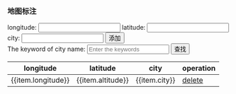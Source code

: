 <!DOCTYPE html>
<html lang="en">
<head>
    <meta charset="UTF-8">
    <meta name="viewport" content="width=device-width, initial-scale=1.0">
    <meta http-equiv="X-UA-Compatible" content="ie=edge">
    <title>Add the data</title>
    <script src="https://unpkg.com/vue/dist/vue.js"></script>
    <link rel="stylesheet" href="../bootstrap-3.3.7/dist/css/bootstrap.css">
</head>
<body>
<div id="app">
    <div class=" panel panel-primary">
        <div class="panel-heading">
            <h3 class="panel-title" v-fontweight="900" v-fontsize="50">地图标注</h3>
        </div>
        <div class="panel-body form-inline">
            <label for="">
                longitude:
                <input type="text" class="form-control" v-model="longitude">
            </label>
            <label for="">
                latitude:
                <input type="text" class="form-control" v-model="altitude" @keyup.f2="add">
            </label>
            <label for="">
                city:
                <input type="text" class="form-control" v-model="city" @keyup.enter="add">
            </label>
            <input type="button" class="btn btn-primary" value="添加" @click="add">
        </div>
        <div class="panel-body form-inline">
            <label for="">
                The keyword of city name:
                <input type="text" class="form-control" placeholder="Enter the keywords" v-model="word" v-focus v-color="'blue'">
            </label>
            <input type="button" class="btn btn-primary" value="查找" @click="find">
        </div>
    </div>
    <table class="table table-bordered table-striped">
        <thead>
        <tr>
            <th>longitude</th>
            <th>latitude</th>
            <th>city</th>
            <th>operation</th>
        </tr>
        </thead>
        <tbody>
        <tr v-for="item in search(keywords)" :key="item.city">
            <td>{{item.longitude}}</td>
            <td>{{item.altitude}}</td>
            <td>{{item.city}}</td>
            <td><a href="" @click.prevent="del(item.city)">delete</a></td>
        </tr>
        </tbody>
    </table>
</div>
<script>
    //自定义指令
    Vue.directive("focus",{
        bind:function (el) {
        },
        inserted:function (el) {
            el.focus()
        },
        updated:function (el) {
        }
    })
    Vue.directive("color",{
        bind:function (el,binding) {
            el.style.color = binding.value
        }
    })
    // 按键修饰符，自定义
    Vue.config.keyCodes.f2 = 113
    var vm = new Vue({
        el:'#app',
        data:{
            longitude:'',
            altitude:'',
            city:'',
            word:'',
            keywords:'',
            list:[
                {longitude:'N55.5',altitude:'E37.4' ,city:'莫斯科'},
                {longitude:'N52.3',altitude:'E13.3' ,city:'柏林'},
                {longitude:'N51.3' ,altitude:'E0.1' ,city:'伦敦'},
                {longitude:'N48.5' ,altitude:'E2.2' ,city:'巴黎'},
                {longitude:'N39.6' ,altitude:'E116.2' ,city:'北京'},
                {longitude:'N38.5' ,altitude:'W77.0' ,city:'华盛顿'}
            ]
        },
        methods:{
            add(){
                this.list.push({longitude:this.longitude,altitude:this.altitude,city:this.city})
                this.longitude = this.altitude = this.city = ''
            },
            find(){
              this.keywords = this.word
              this.word =  ''
            },
            del(cityname){
                var index = this.list.findIndex((item,i)=>{
                    if(item.city == cityname){
                        return true;
                    }
                })
                this.list.splice(index,1);
            },
            search(keyword){
                return this.list.filter(item =>{
                    if(item.city.includes(keyword)){
                        return item
                    }
                })
            }
        },
        filters:{

        },
        directives:{
            "fontweight":{
               bind:function (el,binding) {
                   el.style.fontWeight = binding.value
               }
            },
            // 这个function相当于把代码写进了bind和update中
            "fontsize":function (el,binding) {
                el.style.fontSize = parseInt(binding.value)+'px'
            }
        }
    })
</script>
</body>
</html>
